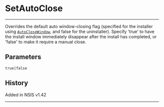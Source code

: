 # SetAutoClose

---

Overrides the default auto window-closing flag (specified for the installer using [`AutoCloseWindow`][1], and false for the uninstaller). Specify 'true' to have the install window immediately disappear after the install has completed, or 'false' to make it require a manual close.

## Parameters

    true|false

## History

Added in NSIS v1.42

---

[1]: AutoCloseWindow.md